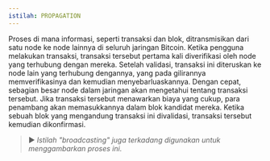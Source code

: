```yaml
---
istilah: PROPAGATION
---
```


Proses di mana informasi, seperti transaksi dan blok, ditransmisikan dari satu node ke node lainnya di seluruh jaringan Bitcoin. Ketika pengguna melakukan transaksi, transaksi tersebut pertama kali diverifikasi oleh node yang terhubung dengan mereka. Setelah validasi, transaksi ini diteruskan ke node lain yang terhubung dengannya, yang pada gilirannya memverifikasinya dan kemudian menyebarluaskannya. Dengan cepat, sebagian besar node dalam jaringan akan mengetahui tentang transaksi tersebut. Jika transaksi tersebut menawarkan biaya yang cukup, para penambang akan memasukkannya dalam blok kandidat mereka. Ketika sebuah blok yang mengandung transaksi ini divalidasi, transaksi tersebut kemudian dikonfirmasi.

> ► *Istilah "broadcasting" juga terkadang digunakan untuk menggambarkan proses ini.*